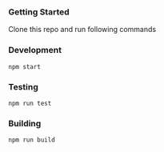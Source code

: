 ### Getting Started

Clone this repo and run following commands

### Development

`npm start`

### Testing

`npm run test`

### Building

`npm run build`
